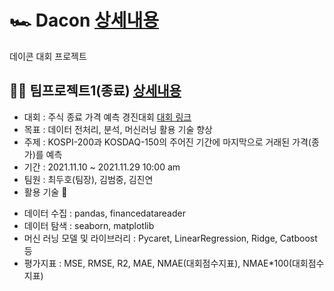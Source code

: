 # 🏎 Dacon [상세내용](https://github.com/kbjung/Dacon)
 데이콘 대회 프로젝트


## 🤝🏼 팀프로젝트1(종료) [상세내용](https://github.com/kbjung/Dacon/tree/main/TP1)
+ 대회 : 주식 종료 가격 예측 경진대회 [대회 링크](https://dacon.io/competitions/official/235857/overview/description)
+ 목표 : 데이터 전처리, 분석, 머신러닝 활용 기술 향상
+ 주제 : KOSPI-200과 KOSDAQ-150의 주어진 기간에 마지막으로 거래된 가격(종가)를 예측
+ 기간 : 2021.11.10 ~  2021.11.29 10:00 am
+ 팀원 : 최두호(팀장), 김범중, 김진연
+ 활용 기술 🔧
 - 데이터 수집 : pandas, financedatareader
 - 데이터 탐색 : seaborn, matplotlib
 - 머신 러닝 모델 및 라이브러리 : Pycaret, LinearRegression, Ridge, Catboost 등
 - 평가지표 : MSE, RMSE, R2, MAE, NMAE(대회점수지표), NMAE*100(대회점수지표)
